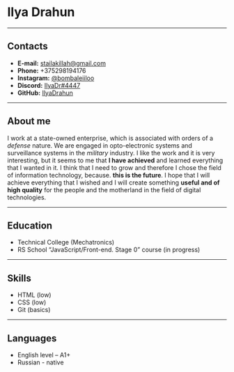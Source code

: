 # Ilya Drahun
---
## Contacts
* **E-mail:** [stailakillah@gmail.com](https://mail.google.com/mail/u/0/?pli=1#inbox?compose=CllgCKBzzrSZmczQHPQVvpTnJsJvmVDCkqjKWVSQJvJthRZnZDvtqPFMghJXzptVvSNnZwDGdNV)
* **Phone:** +375298194176
* **Instagram:** [@bombaleiiloo](https://instagram.com/bombaleiiloo)
* **Discord:** [IlyaDr#4447](https://discordapp.com/users/341288700761735169)
* **GitHub:** [IlyaDrahun](https://github.com/IlyaDrahun)

---

## About me

I work at a state-owned enterprise, which is associated with orders of a _defense_ nature. We are engaged in opto-electronic systems and surveillance systems in the *military* industry. I like the work and it is very interesting, but it seems to me that **I have achieved** and learned everything that I wanted in it. I think that I need to grow and therefore I chose the field of information technology, because. **this is the future**. I hope that I will achieve everything that I wished and I will create something **useful and of high quality** for the people and the motherland in the field of digital technologies.

---
## Education
 * Technical College (Mechatronics)
 * RS School “JavaScript/Front-end. Stage 0” course (in progress)
 ---
## Skills
* HTML (low)
* CSS (low)
* Git (basics)
---
## Languages
* English level – A1+
* Russian - native
